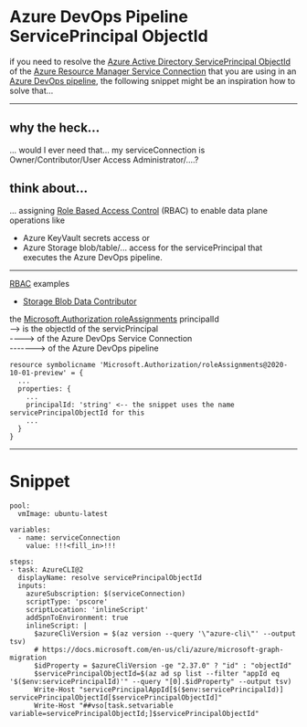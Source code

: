 # Azure DevOps Pipeline ServicePrincipal ObjectId

if you need to resolve the [Azure Active Directory ServicePrincipal ObjectId](https://docs.microsoft.com/en-us/azure/active-directory/fundamentals/service-accounts-principal) of the [Azure Resource Manager Service Connection](https://docs.microsoft.com/en-us/azure/devops/pipelines/library/service-endpoints) that you are using in an [Azure DevOps pipeline](https://docs.microsoft.com/en-us/azure/devops/pipelines/get-started/what-is-azure-pipelines),
the following snippet might be an inspiration how to solve that...

---

## why the heck...
... would I ever need that... my serviceConnection is Owner/Contributor/User Access Administrator/....?

## think about...
... assigning [Role Based Access Control](https://docs.microsoft.com/en-us/azure/role-based-access-control/overview) (RBAC) to enable data plane operations like
- Azure KeyVault secrets access or 
- Azure Storage blob/table/... access
for the servicePrincipal that executes the Azure DevOps pipeline.

---

[RBAC](https://docs.microsoft.com/en-us/azure/role-based-access-control/overview) examples
- [Storage Blob Data Contributor](https://docs.microsoft.com/en-us/azure/role-based-access-control/built-in-roles#storage-blob-data-contributor)

the [Microsoft.Authorization roleAssignments](https://docs.microsoft.com/en-us/azure/templates/microsoft.authorization/roleassignments) principalId
<br/>--> is the objectId of the servicPrincipal 
<br/>----> of the Azure DevOps Service Connection
<br/>-------> of the Azure DevOps pipeline


```
resource symbolicname 'Microsoft.Authorization/roleAssignments@2020-10-01-preview' = {
  ...
  properties: {
    ...
    principalId: 'string' <-- the snippet uses the name servicePrincipalObjectId for this
    ...
  }
}
```

---

# Snippet


```
pool:
  vmImage: ubuntu-latest

variables:
  - name: serviceConnection
    value: !!!<fill_in>!!!

steps:
- task: AzureCLI@2
  displayName: resolve servicePrincipalObjectId
  inputs:
    azureSubscription: $(serviceConnection)
    scriptType: 'pscore'
    scriptLocation: 'inlineScript'
    addSpnToEnvironment: true
    inlineScript: |
      $azureCliVersion = $(az version --query '\"azure-cli\"' --output tsv)
      # https://docs.microsoft.com/en-us/cli/azure/microsoft-graph-migration
      $idProperty = $azureCliVersion -ge "2.37.0" ? "id" : "objectId"
      $servicePrincipalObjectId=$(az ad sp list --filter "appId eq '$($env:servicePrincipalId)'" --query "[0].$idProperty" --output tsv)
      Write-Host "servicePrincipalAppId[$($env:servicePrincipalId)] servicePrincipalObjectId[$servicePrincipalObjectId]"
      Write-Host "##vso[task.setvariable variable=servicePrincipalObjectId;]$servicePrincipalObjectId"
```

